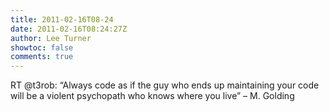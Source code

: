```yaml
---
title: 2011-02-16T08-24
date: 2011-02-16T08:24:27Z
author: Lee Turner
showtoc: false
comments: true
---
```


RT @t3rob: “Always code as if the guy who ends up maintaining your code will be a violent psychopath who knows where you live” – M. Golding

